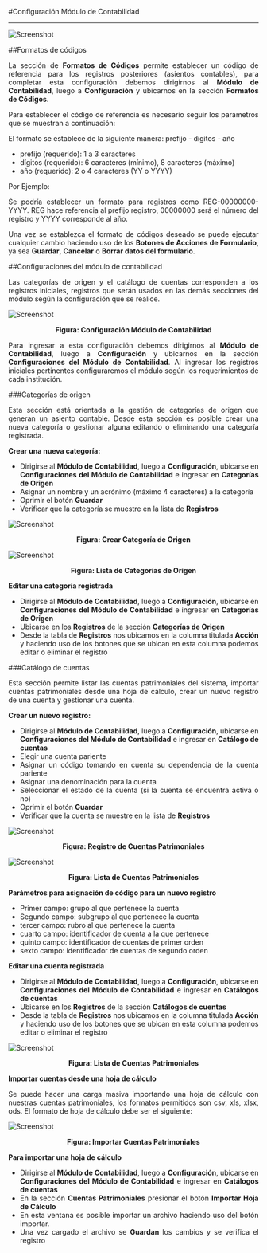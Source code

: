 #Configuración Módulo de Contabilidad
*************************************
<div style="text-align: justify;" >

![Screenshot](../img/logokavac.png#imagen)

##Formatos de códigos 

La sección de **Formatos de Códigos** permite establecer un código de referencia para los registros posteriores (asientos contables), para completar esta configuración debemos dirigirnos al **Módulo de Contabilidad**, luego a **Configuración** y ubicarnos en la sección **Formatos de Códigos**.   

Para establecer el código de referencia es necesario seguir los parámetros que se muestran a continuación:  

El formato se establece de la siguiente manera: prefijo - dígitos - año

- prefijo (requerido): 1 a 3 caracteres
- dígitos (requerido): 6 caracteres (mínimo), 8 caracteres (máximo)
- año (requerido): 2 o 4 caracteres (YY o YYYY)

Por Ejemplo:

Se podría establecer un formato para registros como REG-00000000-YYYY. REG hace referencia al prefijo registro, 00000000 será el número del registro y YYYY corresponde al año. 

Una vez se establezca el formato de códigos deseado se puede ejecutar cualquier cambio haciendo uso de los **Botones de Acciones de Formulario**, ya sea **Guardar**, **Cancelar** o **Borrar datos del formulario**.    

##Configuraciones del módulo de contabilidad

Las categorías de origen y el catálogo de cuentas corresponden a los registros iniciales, registros que serán usados en las demás secciones del módulo según la configuración que se realice. 

![Screenshot](../img/configuracion_contabilidad.png)<div style="text-align: center;font-weight: bold">Figura: Configuración Módulo de Contabilidad</div>

Para ingresar a esta configuración debemos dirigirnos al **Módulo de Contabilidad**, luego a **Configuración** y ubicarnos en la sección **Configuraciones del Módulo de Contabilidad**.  Al ingresar los registros iniciales pertinentes configuraremos el módulo según los requerimientos de cada institución.  

###Categorías de origen 

Esta sección está orientada a la gestión de categorías de origen que generan un asiento contable.  Desde esta sección es posible crear una nueva categoría o gestionar alguna editando o eliminando una categoría registrada.

**Crear una nueva categoría:** 

- Dirigirse al **Módulo de Contabilidad**, luego a **Configuración**, ubicarse en **Configuraciones del Módulo de Contabilidad** e ingresar en **Categorías de Origen**
- Asignar un nombre y un acrónimo (máximo 4 caracteres) a la categoría
- Oprimir el botón **Guardar**
- Verificar que la categoría se muestre en la lista de **Registros** 

![Screenshot](../img/categorias.png)<div style="text-align: center;font-weight: bold">Figura: Crear Categoría de Origen</div>

![Screenshot](../img/registros_categorias.png)<div style="text-align: center;font-weight: bold">Figura: Lista de Categorías de Origen</div>


**Editar una categoría registrada** 

- Dirigirse al **Módulo de Contabilidad**, luego a **Configuración**, ubicarse en **Configuraciones del Módulo de Contabilidad** e ingresar en **Categorías de Origen**
- Ubicarse en los **Registros** de la sección **Categorías de Origen** 
- Desde la tabla de **Registros** nos ubicamos en la columna titulada **Acción** y haciendo uso de los botones que se ubican en esta columna podemos editar o eliminar el registro


###Catálogo de cuentas

Esta sección permite listar las cuentas patrimoniales del sistema, importar cuentas patrimoniales desde una hoja de cálculo, crear un nuevo registro de una cuenta y gestionar una cuenta. 

**Crear un nuevo registro:**

- Dirigirse al **Módulo de Contabilidad**, luego a **Configuración**, ubicarse en **Configuraciones del Módulo de Contabilidad** e ingresar en **Catálogo de cuentas**
- Elegir una cuenta pariente
- Asignar un código tomando en cuenta su dependencia de la cuenta pariente 
- Asignar una denominación para la cuenta 
- Seleccionar el estado de la cuenta (si la cuenta se encuentra activa o no)
- Oprimir el botón **Guardar**
- Verificar que la cuenta se muestre en la lista de **Registros**


![Screenshot](../img/registro_cuentas.png)<div style="text-align: center;font-weight: bold">Figura: Registro de Cuentas Patrimoniales</div>

![Screenshot](../img/registros_patrimoniales.png)<div style="text-align: center;font-weight: bold">Figura: Lista de Cuentas Patrimoniales</div>

**Parámetros para asignación de código para un nuevo registro**

- Primer campo: grupo al que pertenece la cuenta
- Segundo campo: subgrupo al que pertenece la cuenta 
- tercer campo: rubro al que pertenece la cuenta 
- cuarto campo: identificador de cuenta a la que pertenece
- quinto campo: identificador de cuentas de primer orden 
- sexto campo: identificador de cuentas de segundo orden

**Editar una cuenta registrada**

- Dirigirse al **Módulo de Contabilidad**, luego a **Configuración**, ubicarse en **Configuraciones del Módulo de Contabilidad** e ingresar en **Catálogos de cuentas**
- Ubicarse en los **Registros** de la sección **Catálogos de cuentas**
- Desde la tabla de **Registros** nos ubicamos en la columna titulada **Acción** y haciendo uso de los botones que se ubican en esta columna podemos editar o eliminar el registro

![Screenshot](../img/registros_patrimoniales.png)<div style="text-align: center;font-weight: bold">Figura: Lista de Cuentas Patrimoniales</div>

**Importar cuentas desde una hoja de cálculo**

Se puede hacer una carga masiva importando una hoja de cálculo con nuestras cuentas patrimoniales, los formatos permitidos son csv, xls, xlsx, ods. El formato de hoja de cálculo debe ser el siguiente:

![Screenshot](../img/importacion_cuentas.png)<div style="text-align: center;font-weight: bold">Figura: Importar Cuentas Patrimoniales</div>

**Para importar una hoja de cálculo** 

- Dirigirse al **Módulo de Contabilidad**, luego a **Configuración**, ubicarse en **Configuraciones del Módulo de Contabilidad** e ingresar en **Catálogos de cuentas**
- En la sección **Cuentas Patrimoniales** presionar el botón **Importar Hoja de Cálculo**
- En esta ventana es posible importar un archivo haciendo uso del botón importar.
- Una vez cargado el archivo se **Guardan** los cambios y se verifica el registro


</div>